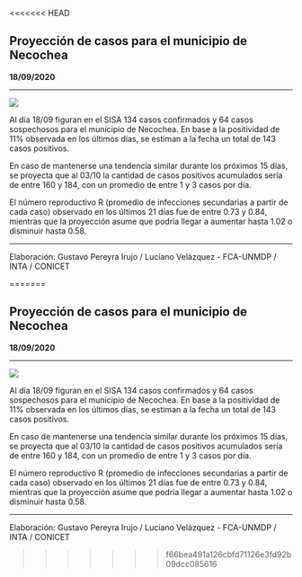 <<<<<<< HEAD
## Proyección de casos para el municipio de Necochea

**18/09/2020**

---
![](proyección_necochea.png?raw=true)

Al día 18/09 figuran en el SISA 134 casos confirmados y 64 casos sospechosos para el municipio de Necochea. En base a la positividad de 11% observada en los últimos días, se estiman a la fecha un total de 143 casos positivos.

En caso de mantenerse una tendencia similar durante los próximos 15 días, se proyecta que al 03/10 la cantidad de casos positivos acumulados sería de entre 160 y 184, con un promedio de entre 1 y 3 casos por día.

El número reproductivo R (promedio de infecciones secundarias a partir de cada caso) observado en los últimos 21 días fue de entre 0.73 y 0.84, mientras que la proyección asume que podría llegar a aumentar hasta 1.02 o disminuir hasta 0.58. 

---

Elaboración: Gustavo Pereyra Irujo / Luciano Velázquez - FCA-UNMDP / INTA / CONICET

=======
## Proyección de casos para el municipio de Necochea

**18/09/2020**

---
![](proyección_necochea.png?raw=true)

Al día 18/09 figuran en el SISA 134 casos confirmados y 64 casos sospechosos para el municipio de Necochea. En base a la positividad de 11% observada en los últimos días, se estiman a la fecha un total de 143 casos positivos.

En caso de mantenerse una tendencia similar durante los próximos 15 días, se proyecta que al 03/10 la cantidad de casos positivos acumulados sería de entre 160 y 184, con un promedio de entre 1 y 3 casos por día.

El número reproductivo R (promedio de infecciones secundarias a partir de cada caso) observado en los últimos 21 días fue de entre 0.73 y 0.84, mientras que la proyección asume que podría llegar a aumentar hasta 1.02 o disminuir hasta 0.58. 

---

Elaboración: Gustavo Pereyra Irujo / Luciano Velázquez - FCA-UNMDP / INTA / CONICET

>>>>>>> f66bea491a126cbfd71126e3fd92b09dcc085616
